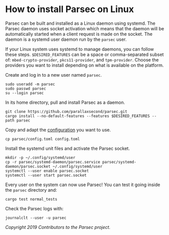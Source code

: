 # How to install Parsec on Linux

Parsec can be built and installed as a Linux daemon using systemd. The Parsec daemon uses socket
activation which means that the daemon will be automatically started when a client request is made
on the socket. The daemon is a systemd user daemon run by the `parsec` user.

If your Linux system uses systemd to manage daemons, you can follow these steps. `$DESIRED_FEATURES`
can be a space or comma-separated subset of: `mbed-crypto-provider`, `pkcs11-provider`, and
`tpm-provider`. Choose the providers you want to install depending on what is available on the
platform.

Create and log in to a new user named `parsec`.

```
sudo useradd -m parsec
sudo passwd parsec
su --login parsec
```

In its home directory, pull and install Parsec as a daemon.

```
git clone https://github.com/parallaxsecond/parsec.git
cargo install --no-default-features --features $DESIRED_FEATURES --path parsec
```

Copy and adapt the [configuration](configuration.md) you want to use.

```
cp parsec/config.toml config.toml
```

Install the systemd unit files and activate the Parsec socket.

```
mkdir -p ~/.config/systemd/user
cp -r parsec/systemd-daemon/parsec.service parsec/systemd-daemon/parsec.socket ~/.config/systemd/user
systemctl --user enable parsec.socket
systemctl --user start parsec.socket
```

Every user on the system can now use Parsec! You can test it going inside the `parsec` directory
and:

```
cargo test normal_tests
```

Check the Parsec logs with:

```
journalclt --user -u parsec
```

*Copyright 2019 Contributors to the Parsec project.*
